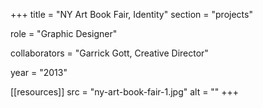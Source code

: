 +++
title = "NY Art Book Fair, Identity"
section = "projects"

role = "Graphic Designer"

collaborators = "Garrick Gott, Creative Director"

year = "2013"

[[resources]]
src = "ny-art-book-fair-1.jpg"
alt = ""
+++


